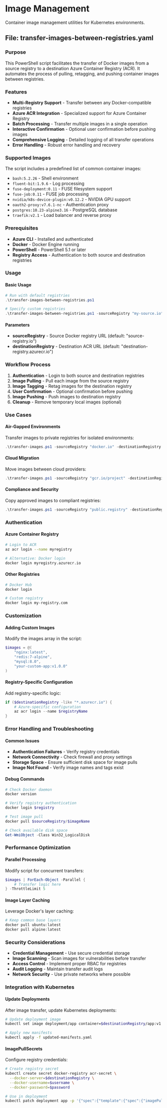 # Image Management

Container image management utilities for Kubernetes environments.

## File: transfer-images-between-registries.yaml

### Purpose
This PowerShell script facilitates the transfer of Docker images from a source registry to a destination Azure Container Registry (ACR). It automates the process of pulling, retagging, and pushing container images between registries.

### Features
- **Multi-Registry Support** - Transfer between any Docker-compatible registries
- **Azure ACR Integration** - Specialized support for Azure Container Registry
- **Batch Processing** - Transfer multiple images in a single operation
- **Interactive Confirmation** - Optional user confirmation before pushing images
- **Comprehensive Logging** - Detailed logging of all transfer operations
- **Error Handling** - Robust error handling and recovery

### Supported Images
The script includes a predefined list of common container images:
- `bash:5.2.26` - Shell environment
- `fluent-bit:1.9.6` - Log processing
- `fuse-deployment:0.11` - FUSE filesystem support
- `fuse-job:0.11` - FUSE job processing
- `nvidia/k8s-device-plugin:v0.12.2` - NVIDIA GPU support
- `oauth2-proxy:v7.6.1-nc` - Authentication proxy
- `postgres:10.23-alpine3.16` - PostgreSQL database
- `traefik:v2.1` - Load balancer and reverse proxy

### Prerequisites
- **Azure CLI** - Installed and authenticated
- **Docker** - Docker Engine running
- **PowerShell** - PowerShell 5.1 or later
- **Registry Access** - Authentication to both source and destination registries

### Usage

#### Basic Usage
```powershell
# Run with default registries
.\transfer-images-between-registries.ps1

# Specify custom registries
.\transfer-images-between-registries.ps1 -sourceRegistry "my-source.io" -destinationRegistry "my-dest.azurecr.io"
```

#### Parameters
- **sourceRegistry** - Source Docker registry URL (default: "source-registry.io")
- **destinationRegistry** - Destination ACR URL (default: "destination-registry.azurecr.io")

### Workflow Process

1. **Authentication** - Login to both source and destination registries
2. **Image Pulling** - Pull each image from the source registry
3. **Image Tagging** - Retag images for the destination registry
4. **User Confirmation** - Optional confirmation before pushing
5. **Image Pushing** - Push images to destination registry
6. **Cleanup** - Remove temporary local images (optional)

### Use Cases

#### Air-Gapped Environments
Transfer images to private registries for isolated environments:
```powershell
.\transfer-images.ps1 -sourceRegistry "docker.io" -destinationRegistry "private.registry.local"
```

#### Cloud Migration
Move images between cloud providers:
```powershell
.\transfer-images.ps1 -sourceRegistry "gcr.io/project" -destinationRegistry "myregistry.azurecr.io"
```

#### Compliance and Security
Copy approved images to compliant registries:
```powershell
.\transfer-images.ps1 -sourceRegistry "public.registry" -destinationRegistry "compliance.azurecr.io"
```

### Authentication

#### Azure Container Registry
```bash
# Login to ACR
az acr login --name myregistry

# Alternative: Docker login
docker login myregistry.azurecr.io
```

#### Other Registries
```bash
# Docker Hub
docker login

# Custom registry
docker login my-registry.com
```

### Customization

#### Adding Custom Images
Modify the images array in the script:
```powershell
$images = @(
    "nginx:latest",
    "redis:7-alpine",
    "mysql:8.0",
    "your-custom-app:v1.0.0"
)
```

#### Registry-Specific Configuration
Add registry-specific logic:
```powershell
if ($destinationRegistry -like "*.azurecr.io") {
    # Azure-specific configuration
    az acr login --name $registryName
}
```

### Error Handling and Troubleshooting

#### Common Issues
- **Authentication Failures** - Verify registry credentials
- **Network Connectivity** - Check firewall and proxy settings
- **Storage Space** - Ensure sufficient disk space for image pulls
- **Image Not Found** - Verify image names and tags exist

#### Debug Commands
```powershell
# Check Docker daemon
docker version

# Verify registry authentication
docker login $registry

# Test image pull
docker pull $sourceRegistry/$imageName

# Check available disk space
Get-WmiObject -Class Win32_LogicalDisk
```

### Performance Optimization

#### Parallel Processing
Modify script for concurrent transfers:
```powershell
$images | ForEach-Object -Parallel {
    # Transfer logic here
} -ThrottleLimit 5
```

#### Image Layer Caching
Leverage Docker's layer caching:
```powershell
# Keep common base layers
docker pull ubuntu:latest
docker pull alpine:latest
```

### Security Considerations

- **Credential Management** - Use secure credential storage
- **Image Scanning** - Scan images for vulnerabilities before transfer
- **Access Control** - Implement proper RBAC for registries
- **Audit Logging** - Maintain transfer audit logs
- **Network Security** - Use private networks where possible

### Integration with Kubernetes

#### Update Deployments
After image transfer, update Kubernetes deployments:
```bash
# Update deployment image
kubectl set image deployment/app container=$destinationRegistry/app:v1.0

# Apply new manifests
kubectl apply -f updated-manifests.yaml
```

#### ImagePullSecrets
Configure registry credentials:
```bash
# Create registry secret
kubectl create secret docker-registry acr-secret \
  --docker-server=$destinationRegistry \
  --docker-username=$username \
  --docker-password=$password

# Use in deployment
kubectl patch deployment app -p '{"spec":{"template":{"spec":{"imagePullSecrets":[{"name":"acr-secret"}]}}}}'
```